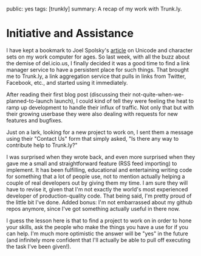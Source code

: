 public: yes
tags: [trunkly]
summary: A recap of my work with Trunk.ly.

Initiative and Assistance
=========================

I have kept a bookmark to Joel Spolsky's [article](http://www.joelonsoftware.com/articles/Unicode.html) on Unicode and character sets on my work computer for ages. So last week, with all the buzz about the demise of del.icio.us, I finally decided it was a good time to find a link manager service to have a persistent place for such things. That brought me to Trunk.ly, a link aggregation service that pulls in links from Twitter, Facebook, etc., and started using it immediately.

After reading their first blog post (discussing their not-quite-when-we-planned-to-launch launch), I could kind of tell they were feeling the heat to ramp up development to handle their influx of traffic. Not only that but with their growing userbase they were also dealing with requests for new features and bugfixes.

Just on a lark, looking for a new project to work on, I sent them a message using their "Contact Us" form that simply asked, "Is there any way to contribute help to Trunk.ly?"

I was surprised when they wrote back, and even more surprised when they gave me a small and straightforward feature (RSS feed importing) to implement. It has been fulfilling, educational and entertaining writing code for something that a lot of people use, not to mention actually helping a couple of real developers out by giving them my time. I am sure they will have to revise it, given that I'm not exactly the world's most experienced developer of production-quality code. That being said, I'm pretty proud of the little bit I've done. Added bonus: I'm not embarrassed about my github repos anymore, since I've got something actually useful in there now.

I guess the lesson here is that to find a project to work on in order to hone your skills, ask the people who make the things you have a use for if you can help. I'm much more optimistic the answer will be "yes" in the future (and infinitely more confident that I'll actually be able to pull off executing the task I've been given!).

